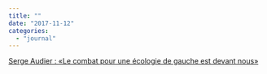 ```yaml
---
title: ""
date: "2017-11-12"
categories: 
  - "journal"
---
```


[Serge Audier : «Le combat pour une écologie de gauche est devant nous»](http://www.liberation.fr/debats/2017/05/26/serge-audier-le-combat-pour-une-ecologie-de-gauche-est-devant-nous_1572556)
